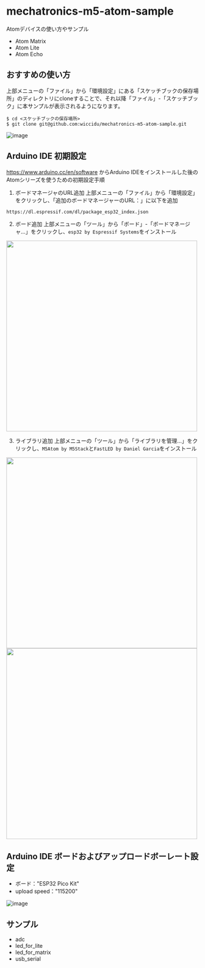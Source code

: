 # mechatronics-m5-atom-sample
Atomデバイスの使い方やサンプル
- Atom Matrix
- Atom Lite
- Atom Echo

## おすすめの使い方
上部メニューの「ファイル」から「環境設定」にある「スケッチブックの保存場所」のディレクトリにcloneすることで、それ以降「ファイル」-「スケッチブック」に本サンプルが表示されるようになります。
```
$ cd <スケッチブックの保存場所>
$ git clone git@github.com:wiccidu/mechatronics-m5-atom-sample.git
```
![image](https://user-images.githubusercontent.com/74119351/183296769-3933d25b-b98c-4778-a91c-7e5ec0bb6eaf.png)


## Arduino IDE 初期設定
https://www.arduino.cc/en/software からArduino IDEをインストールした後のAtomシリーズを使うための初期設定手順

1. ボードマネージャのURL追加
上部メニューの「ファイル」から「環境設定」をクリックし、「追加のボードマネージャーのURL：」に以下を追加
```
https://dl.espressif.com/dl/package_esp32_index.json
```

2. ボード追加
上部メニューの「ツール」から「ボード」-「ボードマネージャ...」をクリックし、`esp32 by Espressif Systems`をインストール

<img src="https://user-images.githubusercontent.com/74119351/183291206-aee2fc80-8ea9-46dd-831c-fb68019591af.png" width="500px">

3. ライブラリ追加
上部メニューの「ツール」から「ライブラリを管理...」をクリックし、`M5Atom by M5Stack`と`FastLED by Daniel Garcia`をインストール

<img src="https://user-images.githubusercontent.com/74119351/183291247-3191c2d9-7a51-40a3-95ff-57a509f884a1.png" width="500px">

<img src="https://user-images.githubusercontent.com/74119351/183291272-f9950ed7-2047-4db5-b60f-a233c23163e6.png" width="500px">

## Arduino IDE ボードおよびアップロードボーレート設定
- ボード："ESP32 Pico Kit"
- upload speed："115200"

![image](https://user-images.githubusercontent.com/74119351/183291142-f84b3356-4e6a-4540-8440-052f2b396c9b.png)

## サンプル
- adc
- led_for_lite
- led_for_matrix
- usb_serial
